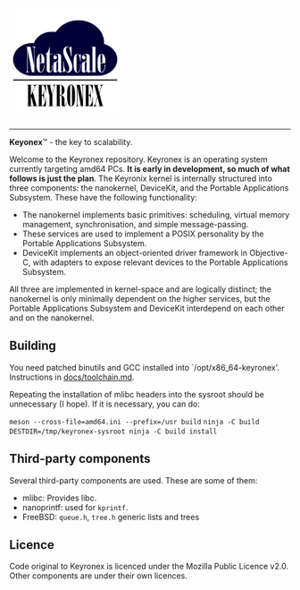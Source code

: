 <img src="docs/keyronexnofont.svg" width=200/>

---

**Keyonex**™ - the key to scalability.

Welcome to the Keyronex repository. Keyronex is an operating system currently
targeting amd64 PCs. **It is early in development, so much of what follows is
just the plan**. The Keyronix kernel is internally structured into three
components: the nanokernel, DeviceKit, and the Portable Applications Subsystem.
These have the following functionality:

- The nanokernel implements basic primitives: scheduling, virtual memory
  management, synchronisation, and simple message-passing.
- These services are used to implement a POSIX personality by the Portable
  Applications Subsystem.
- DeviceKit implements an object-oriented driver framework in Objective-C, with
  adapters to expose relevant devices to the Portable Applications Subsystem.

All three are implemented in kernel-space and are logically distinct; the
nanokernel is only minimally dependent on the higher services, but the Portable
Applications Subsystem and DeviceKit interdepend on each other and on the
nanokernel.

Building
--------

You need patched binutils and GCC installed into `/opt/x86_64-keyronex'.
Instructions in [docs/toolchain.md]().

Repeating the installation of mlibc headers into the sysroot should be
unnecessary (I hope). If it is necessary, you can do:

`meson --cross-file=amd64.ini --prefix=/usr build`
`ninja -C build`
`DESTDIR=/tmp/keyronex-sysroot ninja -C build install`

Third-party components
----------------------

Several third-party components are used. These are some of them:
- mlibc: Provides libc.
- nanoprintf: used for `kprintf`.
- FreeBSD: `queue.h`, `tree.h` generic lists and trees
<!--
 - liballoc: Provides one of the in-kernel allocators.
 - NetBSD:
  - (`kernel-3/dev/fbterm/nbsdbold.psfu`): Bold8x16 font used for FBTerminal.
  - (`kernel-3/dev/nvmereg.h`): NVMe register definitions.
 - Solaris (`kernel-3/dev/fbterm/sun12x22.psfu`): Sun Demi Gallant font available
  for FBTerminal
 - ObjFW: provides an Objective-C runtime.
 - limine/`limine-terminal-port` (some files in`kernel-3/dev/fbterm/`) used by
  FBTerminal to provide a terminal.
 - LUX ACPI Implementation (`kernel-3/dev/acpi/lai`): ACPI mplementation from
  Managarm used by Acpi* drivers.
 - LZ4 (`kernel-3/libkern/lz4.{c,h}`): Used by VM Compressor to ompress pages.
 - libuuid (`kernel-3/libkern/uuid*`)
- Linux (`kernel-3/ext2fs/ext2_fs.h`): Ext2 filesystem definitions
-->

Licence
-------

Code original to Keyronex is licenced under the Mozilla Public Licence v2.0.
Other components are under their own licences.
